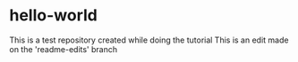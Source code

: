 # hello-world
This is a test repository created while doing the tutorial
This is an edit made on the 'readme-edits' branch

